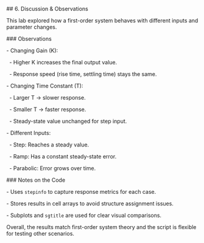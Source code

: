 \## 6. Discussion \& Observations



This lab explored how a first-order system behaves with different inputs and parameter changes.



\### Observations

\- Changing Gain (K):

&nbsp; - Higher K increases the final output value.

&nbsp; - Response speed (rise time, settling time) stays the same.



\- Changing Time Constant (T):

&nbsp; - Larger T → slower response.

&nbsp; - Smaller T → faster response.

&nbsp; - Steady-state value unchanged for step input.



\- Different Inputs:

&nbsp; - Step: Reaches a steady value.

&nbsp; - Ramp: Has a constant steady-state error.

&nbsp; - Parabolic: Error grows over time.



\### Notes on the Code

\- Uses `stepinfo` to capture response metrics for each case.

\- Stores results in cell arrays to avoid structure assignment issues.

\- Subplots and `sgtitle` are used for clear visual comparisons.



Overall, the results match first-order system theory and the script is flexible for testing other scenarios.



